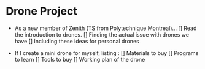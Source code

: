 # Drone Project

- As a new member of Zenith (TS from Polytechnique Montreal)...
    [] Read the introduction to drones.
    [] Finding the actual issue with drones we have
    [] Including these ideas for personal drones

- If I create a mini drone for myself, listing :
    [] Materials to buy
    [] Programs to learn
    [] Tools to buy
    [] Working plan of the drone
